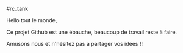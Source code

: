 #rc_tank

Hello tout le monde,

Ce projet Github est une ébauche, beaucoup de travail reste à faire. 

 Amusons nous et n'hésitez pas a partager vos idées !!
